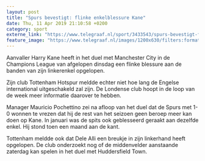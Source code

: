```yaml
---
layout: post
title: "Spurs bevestigt: flinke enkelblessure Kane"
date: Thu, 11 Apr 2019 21:10:58 +0200
category: sport
externe_link: "https://www.telegraaf.nl/sport/3433543/spurs-bevestigt-flinke-enkelblessure-kane"
feature_image: "https://www.telegraaf.nl/images/1200x630/filters:format(jpeg):quality(80)/cdn-kiosk-api.telegraaf.nl/c51e5af6-5c8d-11e9-a27a-02d1dbdc35d1.jpg"
---
```


<p class="intro">Aanvaller Harry Kane heeft in het duel met Manchester City in de Champions League van afgelopen dinsdag een flinke blessure aan de banden van zijn linkerenkel opgelopen.</p> <p>Zijn club Tottenham Hotspur meldde echter niet hoe lang de Engelse international uitgeschakeld zal zijn. De Londense club hoopt in de loop van de week meer informatie daarover te hebben.</p><p>Manager Mauricio Pochettino zei na afloop van het duel dat de Spurs met 1-0 wonnen te vrezen dat hij de rest van het seizoen geen beroep meer kan doen op Kane. In januari was de spits ook geblesseerd geraakt aan dezelfde enkel. Hij stond toen een maand aan de kant.</p><p>Tottenham meldde ook dat Dele Alli een breukje in zijn linkerhand heeft opgelopen. De club onderzoekt nog of de middenvelder aanstaande zaterdag kan spelen in het duel met Huddersfield Town.</p>
